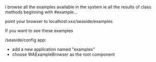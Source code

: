 I browse all the examples available in the system ie all the results of class methods beginning with #example... 

point your browser to localhost:xxx/seaside/examples

If you want to see these examples

/seaside/config app:
- add a new application named "examples"
- choose WAExampleBrowser as the root component
